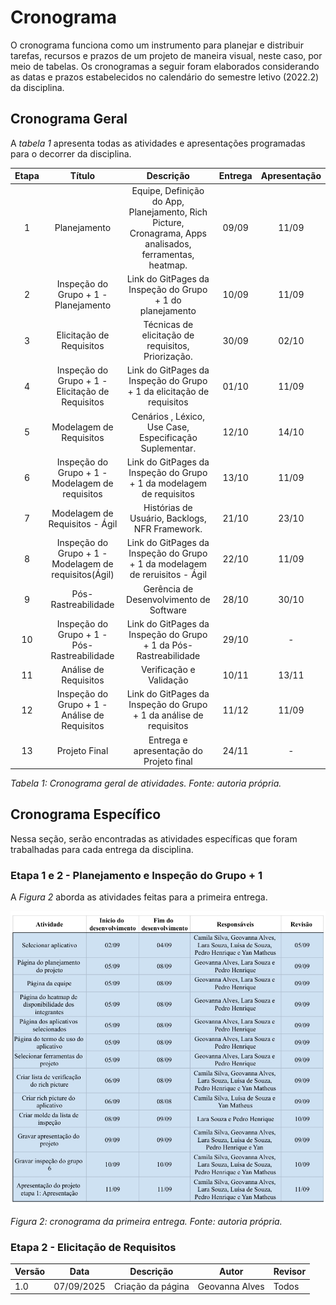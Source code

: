 # Cronograma

O cronograma funciona como um instrumento para planejar e distribuir tarefas, recursos e prazos de um projeto de maneira visual, neste caso, por meio de tabelas. Os cronogramas a seguir foram elaborados considerando as datas e prazos estabelecidos no calendário do semestre letivo (2022.2) da disciplina.

## Cronograma Geral 

A _tabela 1_ apresenta todas as atividades e apresentações programadas para o decorrer da disciplina.


| Etapa |             Título             |                       Descrição                       | Entrega | Apresentação |
| :---: | :----------------------------: | :---------------------------------------------------: | :-----: | :----------: |
|   1   |          Planejamento          | Equipe, Definição do App, Planejamento, Rich Picture, Cronagrama, Apps analisados, ferramentas, heatmap. |  09/09  |    11/09     |
|   2   |    Inspeção do Grupo + 1 - Planejamento    |                Link do GitPages da Inspeção do Grupo + 1  do planejamento                |  10/09  |    11/09     |
|   3   |     Elicitação de Requisitos   | Técnicas de elicitação de requisitos, Priorização. |  30/09 |    02/10    |
|   4   |   Inspeção do Grupo + 1 - Elicitação de Requisitos     |                Link do GitPages da Inspeção do Grupo + 1  da elicitação de requisitos        |  01/10  |    11/09     |
|   5   | Modelagem de Requisitos |    Cenários , Léxico, Use Case, Especificação Suplementar.    |  12/10  |    14/10     |
|   6   |    Inspeção do Grupo + 1 - Modelagem de requisitos    |                Link do GitPages da Inspeção do Grupo + 1  da modelagem de requisitos      |  13/10  |    11/09     |
|  7   |   Modelagem de Requisitos - Ágil     |               Histórias de Usuário, Backlogs, NFR Framework.               |  21/10  |    23/10     |
|   8   |    Inspeção do Grupo + 1 - Modelagem de requisitos(Ágil)    |                Link do GitPages da Inspeção do Grupo + 1  da modelagem de reruisitos - Ágil        |  22/10  |    11/09     |
|   9   |     Pós-Rastreabilidade      |        Gerência de Desenvolvimento de Software        |  28/10  |    30/10     |
|   10   |    Inspeção do Grupo + 1 - Pós-Rastreabilidade    |                Link do GitPages da Inspeção do Grupo + 1  da  Pós-Rastreabilidade        |  29/10  |   -    |
|   11   |      Análise de Requisitos    |             Verificação e Validação            |  10/11   |     13/11       |
|   12   |    Inspeção do Grupo + 1 -  Análise de Requisitos   |                Link do GitPages da Inspeção do Grupo + 1  da análise de requisitos       |  11/12  |    11/09     |
|   13  |      Projeto Final     |       Entrega e apresentação do Projeto final             |  24/11  |      -       |

_Tabela 1: Cronograma geral de atividades. Fonte: autoria própria._

## Cronograma Específico

Nessa seção, serão encontradas as atividades específicas que foram trabalhadas para cada entrega da disciplina.

### Etapa 1 e 2 - Planejamento e Inspeção do Grupo + 1
A _Figura 2_ aborda as atividades feitas para a primeira entrega.

![cronograma_planej](../img/cronograma_planejamento.jpeg)

_Figura 2: cronograma da primeira entrega. Fonte: autoria própria._

### Etapa 2 - Elicitação de Requisitos


| Versão | Data       | Descrição                   | Autor             | Revisor         |
|--------|------------|-----------------------------|-------------------|-----------------|
| 1.0    | 07/09/2025 | Criação da página           |  Geovanna Alves   |    Todos        |